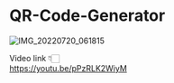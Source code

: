 # QR-Code-Generator
![IMG_20220720_061815](https://user-images.githubusercontent.com/102160977/179885539-0861c39d-a961-4b37-8bc8-94789d93da7e.jpg)


Video link 👇🏻<br>
https://youtu.be/pPzRLK2WiyM
